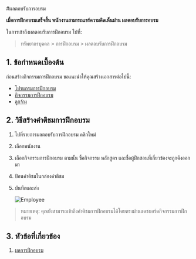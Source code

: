 #ผลตอบรับการอบรม

**เมื่อการฝึกอบรมเสร็จสิ้น พนักงานสามารถแชร์ความคิดเห็นผ่าน ผลตอบรับการอบรม**

ในการเข้าถึงผลตอบรับการฝึกอบรม ไปที่:
> ทรัพยากรบุคคล > การฝึกอบรม > ผลตอบรับการฝึกอบรม


## 1. ข้อกำหนดเบื้องต้น

ก่อนสร้างกิจกรรมการฝึกอบรม ขอแนะนำให้คุณสร้างเอกสารต่อไปนี้:

* [โปรแกรมการฝึกอบรม](/docs/user/manual/th/human-resources/training-program)
* [กิจกรรมการฝึกอบรม](/docs/user/manual/th/human-resources/training-event)
* [ลูกจ้าง](/docs/user/manual/th/human-resources/employee)


## 2. วิธีสร้างคำติชมการฝึกอบรม

1. ไปที่รายการผลตอบรับการฝึกอบรม คลิกใหม่
1. เลือกพนักงาน
1. เลือกกิจกรรมการฝึกอบรม ตามนั้น ชื่อกิจกรรม หลักสูตร และชื่อผู้ฝึกสอนที่เกี่ยวข้องจะถูกดึงออกมา
1. ป้อนคำติชมในกล่องคำติชม
1. บันทึกและส่ง

    <img class="screenshot" alt="Employee" src="{{docs_base_url}}/assets/img/human-resources/training-feedback.png">

> หมายเหตุ: คุณยังสามารถเข้าถึงคำติชมการฝึกอบรมได้โดยตรงผ่านแดชบอร์ดกิจกรรมการฝึกอบรม

## 3. หัวข้อที่เกี่ยวข้อง

1. [ผลการฝึกอบรม](/docs/user/manual/th/human-resources/training-result)